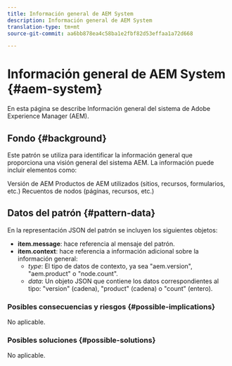 ```yaml
---
title: Información general de AEM System
description: Información general de AEM System
translation-type: tm+mt
source-git-commit: aa6bb878ea4c58ba1e2fbf82d53effaa1a72d668

---
```



# Información general de AEM System {#aem-system}

En esta página se describe Información general del sistema de Adobe Experience Manager (AEM).

## Fondo {#background}

Este patrón se utiliza para identificar la información general que proporciona una visión general del sistema AEM. La información puede incluir elementos como:

Versión de AEM Productos de AEM utilizados (sitios, recursos, formularios, etc.) Recuentos de nodos (páginas, recursos, etc.)

## Datos del patrón {#pattern-data}

En la representación JSON del patrón se incluyen los siguientes objetos:

* **item.message**: hace referencia al mensaje del patrón.
* **item.context**: hace referencia a información adicional sobre la información general:
   * *type*: El tipo de datos de contexto, ya sea &quot;aem.version&quot;, &quot;aem.product&quot; o &quot;node.count&quot;.
   * *data*: Un objeto JSON que contiene los datos correspondientes al tipo: &quot;version&quot; (cadena), &quot;product&quot; (cadena) o &quot;count&quot; (entero).

### Posibles consecuencias y riesgos {#possible-implications}

No aplicable.

### Posibles soluciones {#possible-solutions}

No aplicable.
